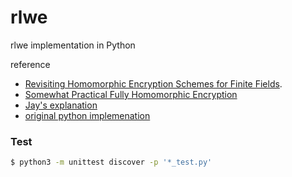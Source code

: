 # rlwe
rlwe implementation in Python

reference
- [Revisiting Homomorphic Encryption Schemes for Finite Fields](https://eprint.iacr.org/2012/144.pdf).
- [Somewhat Practical Fully Homomorphic Encryption](https://eprint.iacr.org/2021/204.pdf)
- [Jay's explanation](https://github.com/Janmajayamall/bfv/blob/notes/notes/BFV.md)
- [original python implemenation](https://github.com/enricobottazzi/rlwe/tree/main)


### Test

```bash
$ python3 -m unittest discover -p '*_test.py'
```
